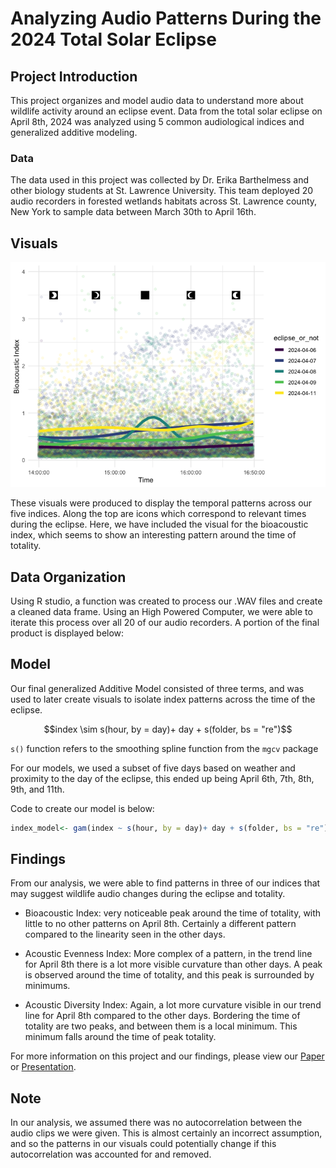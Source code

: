 # Analyzing Audio Patterns During the 2024 Total Solar Eclipse

## Project Introduction

This project organizes and model audio data to understand more about
wildlife activity around an eclipse event. Data from the total solar
eclipse on April 8th, 2024 was analyzed using 5 common audiological
indices and generalized additive modeling.

### Data

The data used in this project was collected by Dr. Erika Barthelmess and
other biology students at St. Lawrence University. This team deployed 20
audio recorders in forested wetlands habitats across St. Lawrence
county, New York to sample data between March 30th to April 16th.

## Visuals

![](README_files/figure-commonmark/unnamed-chunk-2-1.png)

These visuals were produced to display the temporal patterns across our
five indices. Along the top are icons which correspond to relevant times
during the eclipse. Here, we have included the visual for the
bioacoustic index, which seems to show an interesting pattern around the
time of totality.

## Data Organization

Using R studio, a function was created to process our .WAV files and
create a cleaned data frame. Using an High Powered Computer, we were
able to iterate this process over all 20 of our audio recorders. A
portion of the final product is displayed below:

## Model

Our final generalized Additive Model consisted of three terms, and was
used to later create visuals to isolate index patterns across the time
of the eclipse.

$$index \sim  s(hour, by = day)+ day + s(folder, bs = "re")$$

`s()` function refers to the smoothing spline function from the `mgcv`
package

For our models, we used a subset of five days based on weather and
proximity to the day of the eclipse, this ended up being April 6th, 7th,
8th, 9th, and 11th.

Code to create our model is below:

``` r
index_model<- gam(index ~ s(hour, by = day)+ day + s(folder, bs = "re"), data = Eclipse_df)
```

## Findings

From our analysis, we were able to find patterns in three of our indices
that may suggest wildlife audio changes during the eclipse and totality.

- Bioacoustic Index: very noticeable peak around the time of totality,
  with little to no other patterns on April 8th. Certainly a different
  pattern compared to the linearity seen in the other days.

- Acoustic Evenness Index: More complex of a pattern, in the trend line
  for April 8th there is a lot more visible curvature than other days. A
  peak is observed around the time of totality, and this peak is
  surrounded by minimums.

- Acoustic Diversity Index: Again, a lot more curvature visible in our
  trend line for April 8th compared to the other days. Bordering the
  time of totality are two peaks, and between them is a local minimum.
  This minimum falls around the time of peak totality.

For more information on this project and our findings, please view our
[Paper](https://github.com/kmhein21/eclipse_sye/blob/main/Write_Up/Write_up.pdf)
or
[Presentation](https://github.com/kmhein21/eclipse_sye/blob/main/Presentation_files/Festival_Presentation.html).

## Note

In our analysis, we assumed there was no autocorrelation between the
audio clips we were given. This is almost certainly an incorrect
assumption, and so the patterns in our visuals could potentially change
if this autocorrelation was accounted for and removed.
